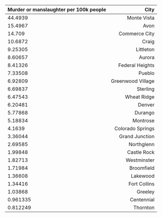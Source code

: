 | Murder or manslaughter per 100k people | City |
| ------------- |-----:|
|44.4939|Monte Vista|
|15.4967|Avon|
|14.709|Commerce City|
|10.6872|Craig|
|9.25305|Littleton|
|8.60657|Aurora|
|8.41326|Federal Heights|
|7.33508|Pueblo|
|6.92809|Greenwood Village|
|6.69837|Sterling|
|6.47543|Wheat Ridge|
|6.20481|Denver|
|5.77868|Durango|
|5.18834|Montrose|
|4.1639|Colorado Springs|
|3.36044|Grand Junction|
|2.69585|Northglenn|
|1.99848|Castle Rock|
|1.82713|Westminster|
|1.71984|Broomfield|
|1.36608|Lakewood|
|1.34416|Fort Collins|
|1.03868|Greeley|
|0.961335|Centennial|
|0.812249|Thornton|
